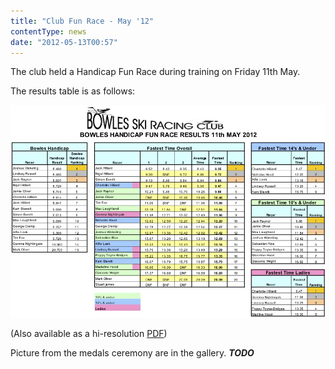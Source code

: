 ```yaml
---
title: "Club Fun Race - May '12"
contentType: news
date: "2012-05-13T00:57"
---
```


The club held a Handicap Fun Race during training on Friday 11th May.

The results table is as follows:

![Handicap Race Results, May 2012](Bowles_Fun_Race_Results_May_2012.jpg)

(Also available as a hi-resolution [PDF](./Bowles_Fun_Race_Results_May_2012.pdf))

Picture from the medals ceremony are in the gallery. ***TODO***

